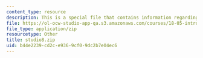 ```yaml
---
content_type: resource
description: This is a special file that contains information regarding studio 8.
file: https://ol-ocw-studio-app-qa.s3.amazonaws.com/courses/18-05-introduction-to-probability-and-statistics-spring-2014/b44e2239cd2ce9369cf09dc2b7e04ec6_studio8.zip
file_type: application/zip
resourcetype: Other
title: studio8.zip
uid: b44e2239-cd2c-e936-9cf0-9dc2b7e04ec6
---
```

